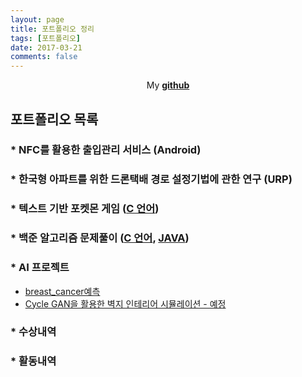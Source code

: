 ```yaml
---
layout: page
title: 포트폴리오 정리
tags: [포트폴리오]
date: 2017-03-21
comments: false
---
```

    
<center>My <a href="https://github.com/glydokid"><b>github</b></a> </center>

## 포트폴리오 목록
### * NFC를 활용한 출입관리 서비스 (Android)
### * 한국형 아파트를 위한 드론택배 경로 설정기법에 관한 연구 (URP)
### * 텍스트 기반 포켓몬 게임 ([C 언어](https://github.com/glydokid/C_Project))
### * 백준 알고리즘 문제풀이 ([C 언어](https://github.com/glydokid/BeakJoon/tree/main/C_%EB%8B%A8%EA%B3%84%EB%B3%84%20%EB%AC%B8%EC%A0%9C%ED%92%80%EC%9D%B4), [JAVA](https://github.com/glydokid/BeakJoon/tree/main/JAVA_%EB%8B%A8%EA%B3%84%EB%B3%84%20%EB%AC%B8%EC%A0%9C%ED%92%80%EC%9D%B4))

### * AI 프로젝트 
- [breast_cancer예측](https://github.com/glydokid/AI_research/tree/master/breast_cancer%EC%98%88%EC%B8%A1)
- [Cycle GAN을 활용한 벽지 인테리어 시뮬레이션 - 예정]()
### * 수상내역
### * 활동내역